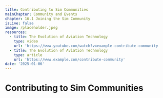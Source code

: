```yaml
---
title: Contributing to Sim Communities
mainChapter: Community and Events
chapter: 16.1 Joining the Sim Community
isLive: false
image: /placeholder.jpeg
resources:
  - title: The Evolution of Aviation Technology
    type: video
    url: 'https://www.youtube.com/watch?v=example-contribute-community'
  - title: The Evolution of Aviation Technology
    type: article
    url: 'https://www.example.com/contribute-community'
date: '2025-01-06'
---
```


# Contributing to Sim Communities
